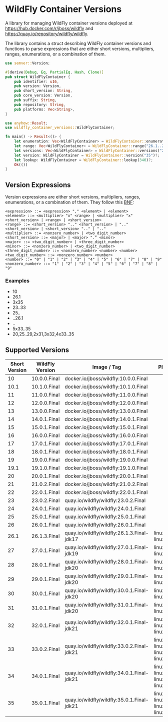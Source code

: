 # WildFly Container Versions

A library for managing WildFly container versions deployed at https://hub.docker.com/r/jboss/wildfly and
https://quay.io/repository/wildfly/wildfly.

The library contains a struct describing WildFly container versions and functions to parse expressions that are either
short versions, multipliers, ranges, enumerations, or a combination of them.

```rust
use semver::Version;

#[derive(Debug, Eq, PartialEq, Hash, Clone)]
pub struct WildFlyContainer {
    pub identifier: u16,
    pub version: Version,
    pub short_version: String,
    pub core_version: Version,
    pub suffix: String,
    pub repository: String,
    pub platforms: Vec<String>,
}
```

```rust
use anyhow::Result;
use wildfly_container_versions::WildFlyContainer;

fn main() -> Result<()> {
    let enumeration: Vec<WildFlyContainer> = WildFlyContainer::enumeration("3x10,23..26,5x28,34")?;
    let range: Vec<WildFlyContainer> = WildFlyContainer::range("26.1..29")?;
    let versions: Vec<WildFlyContainer> = WildFlyContainer::versions("2x33")?;
    let version: WildFlyContainer = WildFlyContainer::version("35")?;
    let lookup: WildFlyContainer = WildFlyContainer::lookup(340)?;
    Ok(())
}
```

## Version Expressions

Version expressions are either short versions, multipliers, ranges, enumerations, or a combination of them. They follow
this [BNF](https://bnfplayground.pauliankline.com/?bnf=%3Cexpression%3E%20%3A%3A%3D%20%3Cexpression%3E%20%22%2C%22%20%3Celement%3E%20%7C%20%3Celement%3E%0A%3Celement%3E%20%3A%3A%3D%20%3Cmultiplier%3E%20%22x%22%20%3Crange%3E%20%7C%20%3Cmultiplier%3E%20%22x%22%20%3Cshort_version%3E%20%7C%20%3Crange%3E%20%7C%20%3Cshort_version%3E%0A%3Crange%3E%20%3A%3A%3D%20%3Cshort_version%3E%20%22..%22%20%3Cshort_version%3E%20%7C%20%22..%22%20%3Cshort_version%3E%20%7C%20%3Cshort_version%3E%20%22..%22%20%7C%20%22..%22%0A%3Cmultiplier%3E%20%3A%3A%3D%20%3Cnonzero_number%3E%20%7C%20%3Ctwo_digit_number%3E%0A%3Cshort_version%3E%20%3A%3A%3D%20%3Cmajor%3E%20%7C%20%3Cmajor%3E%20%22.%22%20%3Cminor%3E%0A%3Cmajor%3E%20%3A%3A%3D%20%3Ctwo_digit_number%3E%20%7C%20%3Cthree_digit_number%3E%0A%3Cminor%3E%20%3A%3A%3D%20%3Cnonzero_number%3E%20%7C%20%3Ctwo_digit_number%3E%0A%3Cthree_digit_number%3E%20%3A%3A%3D%20%3Cnonzero_number%3E%20%3Cnumber%3E%20%3Cnumber%3E%0A%3Ctwo_digit_number%3E%20%3A%3A%3D%20%3Cnonzero_number%3E%20%3Cnumber%3E%0A%3Cnumber%3E%20%3A%3A%3D%20%220%22%20%7C%20%221%22%20%7C%20%222%22%20%7C%20%223%22%20%7C%20%224%22%20%7C%20%225%22%20%7C%20%226%22%20%7C%20%227%22%20%7C%20%228%22%20%7C%20%229%22%0A%3Cnonzero_number%3E%20%3A%3A%3D%20%221%22%20%7C%20%222%22%20%7C%20%223%22%20%7C%20%224%22%20%7C%20%225%22%20%7C%20%226%22%20%7C%20%227%22%20%7C%20%228%22%20%7C%20%229%22%0A&name=WildFly%20Container%20Versions):

```
<expression> ::= <expression> "," <element> | <element>
<element> ::= <multiplier> "x" <range> | <multiplier> "x" <short_version> | <range> | <short_version>
<range> ::= <short_version> ".." <short_version> | ".." <short_version> | <short_version> ".." | ".."
<multiplier> ::= <nonzero_number> | <two_digit_number>
<short_version> ::= <major> | <major> "." <minor>
<major> ::= <two_digit_number> | <three_digit_number>
<minor> ::= <nonzero_number> | <two_digit_number>
<three_digit_number> ::= <nonzero_number> <number> <number>
<two_digit_number> ::= <nonzero_number> <number>
<number> ::= "0" | "1" | "2" | "3" | "4" | "5" | "6" | "7" | "8" | "9"
<nonzero_number> ::= "1" | "2" | "3" | "4" | "5" | "6" | "7" | "8" | "9"
```

### Examples

- 10
- 26.1
- 3x35
- 23..33
- 25..
- ..26.1
- ..
- 5x33..35
- 20,25..29,2x31,3x32,4x33..35

## Supported Versions

| Short Version | WildFly Version | Image / Tag                                | Platforms                                            |
|---------------|-----------------|--------------------------------------------|------------------------------------------------------|
| 10            | 10.0.0.Final    | docker.io/jboss/wildfly:10.0.0.Final       |                                                      |
| 10.1          | 10.1.0.Final    | docker.io/jboss/wildfly:10.1.0.Final       |                                                      |
| 11            | 11.0.0.Final    | docker.io/jboss/wildfly:11.0.0.Final       |                                                      |
| 12            | 12.0.0.Final    | docker.io/jboss/wildfly:12.0.0.Final       |                                                      |
| 13            | 13.0.0.Final    | docker.io/jboss/wildfly:13.0.0.Final       |                                                      |
| 14            | 14.0.1.Final    | docker.io/jboss/wildfly:14.0.1.Final       |                                                      |
| 15            | 15.0.1.Final    | docker.io/jboss/wildfly:15.0.1.Final       |                                                      |
| 16            | 16.0.0.Final    | docker.io/jboss/wildfly:16.0.0.Final       |                                                      |
| 17            | 17.0.1.Final    | docker.io/jboss/wildfly:17.0.1.Final       |                                                      |
| 18            | 18.0.1.Final    | docker.io/jboss/wildfly:18.0.1.Final       |                                                      |
| 19            | 19.0.0.Final    | docker.io/jboss/wildfly:19.0.0.Final       |                                                      |
| 19.1          | 19.1.0.Final    | docker.io/jboss/wildfly:19.1.0.Final       |                                                      |
| 20            | 20.0.1.Final    | docker.io/jboss/wildfly:20.0.1.Final       |                                                      |
| 21            | 21.0.2.Final    | docker.io/jboss/wildfly:21.0.2.Final       |                                                      |
| 22            | 22.0.1.Final    | docker.io/jboss/wildfly:22.0.1.Final       |                                                      |
| 23            | 23.0.2.Final    | quay.io/wildfly/wildfly:23.0.2.Final       |                                                      |
| 24            | 24.0.1.Final    | quay.io/wildfly/wildfly:24.0.1.Final       |                                                      |
| 25            | 25.0.1.Final    | quay.io/wildfly/wildfly:25.0.1.Final       |                                                      |
| 26            | 26.0.1.Final    | quay.io/wildfly/wildfly:26.0.1.Final       |                                                      |
| 26.1          | 26.1.3.Final    | quay.io/wildfly/wildfly:26.1.3.Final-jdk17 | linux/amd64, linux/arm64                             |
| 27            | 27.0.1.Final    | quay.io/wildfly/wildfly:27.0.1.Final-jdk19 | linux/amd64, linux/arm64                             |
| 28            | 28.0.1.Final    | quay.io/wildfly/wildfly:28.0.1.Final-jdk20 | linux/amd64, linux/arm64                             |
| 29            | 29.0.1.Final    | quay.io/wildfly/wildfly:29.0.1.Final-jdk20 | linux/amd64, linux/arm64                             |
| 30            | 30.0.1.Final    | quay.io/wildfly/wildfly:30.0.1.Final-jdk20 | linux/amd64, linux/arm64                             |
| 31            | 31.0.1.Final    | quay.io/wildfly/wildfly:31.0.1.Final-jdk20 | linux/amd64, linux/arm64                             |
| 32            | 32.0.1.Final    | quay.io/wildfly/wildfly:32.0.1.Final-jdk21 | linux/amd64, linux/arm64, linux/s390x                |
| 33            | 33.0.2.Final    | quay.io/wildfly/wildfly:33.0.2.Final-jdk21 | linux/amd64, linux/arm64, linux/s390x, linux/ppc64le |
| 34            | 34.0.1.Final    | quay.io/wildfly/wildfly:34.0.1.Final-jdk21 | linux/amd64, linux/arm64, linux/s390x, linux/ppc64le |
| 35            | 35.0.1.Final    | quay.io/wildfly/wildfly:35.0.1.Final-jdk21 | linux/amd64, linux/arm64, linux/s390x, linux/ppc64le |
